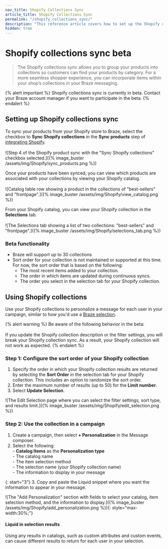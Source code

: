 ```yaml
---
nav_title: Shopify Collections Sync
article_title: Shopify Collections Sync
permalink: "/shopify_collections_sync/"
description: "This reference article covers how to set up the Shopify collections sync, which allows you to group your products into collections so customers can find your products by category."
hidden: true
---
```


# Shopify collections sync beta

> The Shopify collections sync allows you to group your products into collections so customers can find your products by category. For a more seamless shopper experience, you can incorporate items within your shop’s collections in your Braze messaging.

{% alert important %}
Shopify collections sync is currently in beta. Contact your Braze account manager if you want to participate in the beta.
{% endalert %}

## Setting up Shopify collections sync

To sync your products from your Shopify store to Braze, select the checkbox to **Sync Shopify collections** in the **Sync products** step of [integrating Shopify]({{site.baseurl}}/partners/message_orchestration/channel_extensions/ecommerce/shopify/setting_up_shopify#setting-up-shopify-in-braze).<br><br>![Step 4 of the Shopify product sync with the "Sync Shopify collections" checkbox selected.]({% image_buster /assets/img/Shopify/sync_products.png %})

Once your products have been synced, you can view which products are associated with your collections by viewing your Shopify catalog. <br><br>![Catalog table row showing a product in the collections of "best-sellers" and "frontpage".]({% image_buster /assets/img/Shopify/view_catalog.png %})

From your Shopify catalog, you can view your Shopify collection in the **Selections** tab. <br><br>![The Selections tab showing a list of two collections: "best-sellers" and "frontpage".]({% image_buster /assets/img/Shopify/selections_tab.png %})

### Beta functionality

- Braze will support up to 30 collections
- Sort order for your collection is not maintained or supported at this time. For now, the sort order that is based on the following:
    - The most recent items added to your collection.
    - The order in which items are updated during continuous syncs.
    - The order you select in the selection tab for your Shopify collection.

## Using Shopify collections

Use your Shopify collections to personalize a message for each user in your campaign, similar to how you'd use a [Braze selection]({{site.baseurl}}/user_guide/personalization_and_dynamic_content/catalogs/selections/).

{% alert warning %}
Be aware of the following behavior in the beta: <br><br>If you update the Shopify collection description or the filter settings, you will break your Shopify collection sync. As a result, your Shopify collection will not work as expected. 
{% endalert %}

### Step 1: Configure the sort order of your Shopify collection

1. Specify the order in which your Shopify collection results are returned by selecting the **Sort Order** in the selection tab for your Shopify collection. This includes an option to randomize the sort order.
2. Enter the maximum number of results (up to 50) for the **Limit number**.
3. Select **Update Selection**.

![The Edit Selection page where you can select the filter settings, sort type, and results limit.]({% image_buster /assets/img/Shopify/edit_selection.png %})

### Step 2: Use the collection in a campaign

1. Create a campaign, then select **+ Personalization** in the Message composer.
2. Select the following:<br>- **Catalog Items** as the **Personalization type**<br>- The catalog name<br>- The item selection method<br>- The selection name (your Shopify collection name) <br>- The information to display in your message

{: start="3"}
3. Copy and paste the Liquid snippet where you want the information to appear in your message.

![The "Add Personalization" section with fields to select your catalog, item selection method, and the information to display.]({% image_buster /assets/img/Shopify/add_personalization.png %}){: style="max-width:30%;"}

#### Liquid in selection results

Using any results in catalogs, such as custom attributes and custom events, can cause different results to return for each user in your selection.

